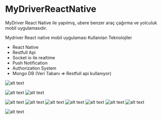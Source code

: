 # MyDriverReactNative
 MyDriver React Native ile yapılmış, ubere benzer araç çağırma ve yolculuk mobil uygulamasıdır.
 
 Mydriver React native mobil uygulaması
 Kullanılan Teknolojiler
 - React Native
 - Restfull Api
 - Socket io ile realtime
 - Push Notification
 - Authorization System
 - Mongo DB (Veri Tabanı => Restfull api kullanıyor)
 
  
![alt text](https://raw.githubusercontent.com/ledmago/MyDriverReactNative/master/Photos/2.jpeg)
  
![alt text](https://raw.githubusercontent.com/ledmago/MyDriverReactNative/master/Photos/3.jpeg)
![alt text](https://raw.githubusercontent.com/ledmago/MyDriverReactNative/master/Photos/4.jpeg)
 
![alt text](https://raw.githubusercontent.com/ledmago/MyDriverReactNative/master/Photos/5.jpeg) 
![alt text](https://raw.githubusercontent.com/ledmago/MyDriverReactNative/master/Photos/6.jpeg) 
![alt text](https://raw.githubusercontent.com/ledmago/MyDriverReactNative/master/Photos/7.jpeg) 
![alt text](https://raw.githubusercontent.com/ledmago/MyDriverReactNative/master/Photos/8.jpeg) 
![alt text](https://raw.githubusercontent.com/ledmago/MyDriverReactNative/master/Photos/9.jpeg) 
![alt text](https://raw.githubusercontent.com/ledmago/MyDriverReactNative/master/Photos/10.jpeg) 
![alt text](https://raw.githubusercontent.com/ledmago/MyDriverReactNative/master/Photos/11.jpeg)
 
![alt text](https://raw.githubusercontent.com/ledmago/MyDriverReactNative/master/Photos/12.jpeg)
